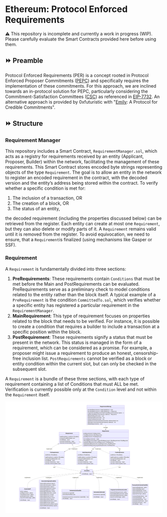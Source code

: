 # Ethereum: Protocol Enforced Requirements
:warning: This repository is incomplete and currently a work in progress (WIP). Please carefully evaluate the Smart Contracts provided here before using them.

## :fast_forward: Preamble
Protocol Enforced Requirements (PER) is a concept rooted in Protocol Enforced Proposer Commitments ([PEPC](https://ethresear.ch/t/unbundling-pbs-towards-protocol-enforced-proposer-commitments-pepc/13879/4)) and specifically requires the implementation of these commitments. For this approach, we are inclined towards an in-protocol solution for PEPC, particularly considering the Commitment-Satisfaction Committees ([CSC](https://ethresear.ch/t/commitment-satisfaction-committees-an-in-protocol-solution-to-pepc/17055)) as referenced in [EIP-7732](https://eips.ethereum.org/EIPS/eip-7732). An alternative approach is provided by 0xfuturistic with "[Emily](https://github.com/0xfuturistic/emily): A Protocol for Credible Commitments". 

## :fast_forward: Structure
### Requirement Manager
This repository includes a Smart Contract, `RequirementManager.sol`, which acts as a registry for requirements received by an entity (Applicant, Proposer, Builder) within the network, facilitating the management of these requirements. This Smart Contract stores encoded byte strings representing objects of the type `Requirement`. The goal is to allow an entity in the network to register an encoded requirement in the contract, with the decoded version and the entity’s address being stored within the contract. To verify whether a specific condition is met for:
1. The inclusion of a transaction, OR
2. The creation of a block, OR
3. The status of an entity,
   
the decoded requirement (including the properties discussed below) can be retrieved from the register. Each entity can create at most one `Requirement`, but they can also delete or modify parts of it. A `Requirement` remains valid until it is removed from the register. To avoid equivocation, we need to ensure, that a `Requirement`is finalized (using mechanisms like Gasper or SSF).

### Requirement
A `Requirement` is fundamentally divided into three sections:
1. **PreRequirements**: These requirements contain `Conditions` that must be met before the Main and PostRequirements can be evaluated. PreRequirements serve as a preliminary check to model conditions related to the entity rather than the block itself. A typical example of a `PreRequirement` is the condition `CommittedTo.sol`, which verifies whether a specific entity has registered a particular requirement in the `RequirementManager`.
2. **MainRequirement**: This type of requirement focuses on properties related to the block that needs to be verified. For instance, it is possible to create a condition that requires a builder to include a transaction at a specific position within the block.
3. **PostRequirement**: These requirements signify a status that must be present in the network. This status is managed in the form of a requirement, which can be considered as a promise. For example, a proposer might issue a requirement to produce an honest, censorship-free inclusion list. `PostRequirements` cannot be verified as a block or entity condition within the current slot, but can only be checked in the subsequent slot.

A `Requirement` is a bundle of these three sections, with each type of requirement containing a list of Conditions that must ALL be met. Verification is currently possible only at the `Condition` level and not within the `Requirement` itself.



![](images/per_uml.svg)
